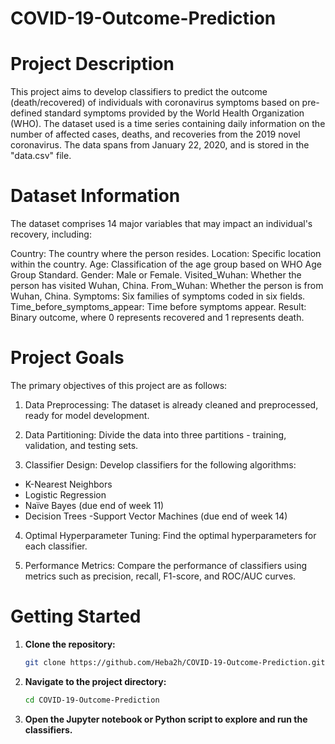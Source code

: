# COVID-19-Outcome-Prediction
# Project Description
This project aims to develop classifiers to predict the outcome (death/recovered) of individuals with coronavirus symptoms based on pre-defined standard symptoms provided by the World Health Organization (WHO). The dataset used is a time series containing daily information on the number of affected cases, deaths, and recoveries from the 2019 novel coronavirus. The data spans from January 22, 2020, and is stored in the "data.csv" file.

# Dataset Information
The dataset comprises 14 major variables that may impact an individual's recovery, including:

Country: The country where the person resides.
Location: Specific location within the country.
Age: Classification of the age group based on WHO Age Group Standard.
Gender: Male or Female.
Visited_Wuhan: Whether the person has visited Wuhan, China.
From_Wuhan: Whether the person is from Wuhan, China.
Symptoms: Six families of symptoms coded in six fields.
Time_before_symptoms_appear: Time before symptoms appear.
Result: Binary outcome, where 0 represents recovered and 1 represents death.
# Project Goals
The primary objectives of this project are as follows:

1. Data Preprocessing: The dataset is already cleaned and preprocessed, ready for model development.

2. Data Partitioning: Divide the data into three partitions - training, validation, and testing sets.

3. Classifier Design: Develop classifiers for the following algorithms:

 - K-Nearest Neighbors
 - Logistic Regression
 - Naïve Bayes (due end of week 11)
 - Decision Trees
 -Support Vector Machines (due end of week 14)
4. Optimal Hyperparameter Tuning: Find the optimal hyperparameters for each classifier.

5. Performance Metrics: Compare the performance of classifiers using metrics such as precision, recall, F1-score, and ROC/AUC curves.

# Getting Started

1. **Clone the repository:**

   ```bash 
   git clone https://github.com/Heba2h/COVID-19-Outcome-Prediction.git 
   ```
2. **Navigate to the project directory:**
    ``` bash
    cd COVID-19-Outcome-Prediction
    ```
3. **Open the Jupyter notebook or Python script to explore and run the classifiers.**

